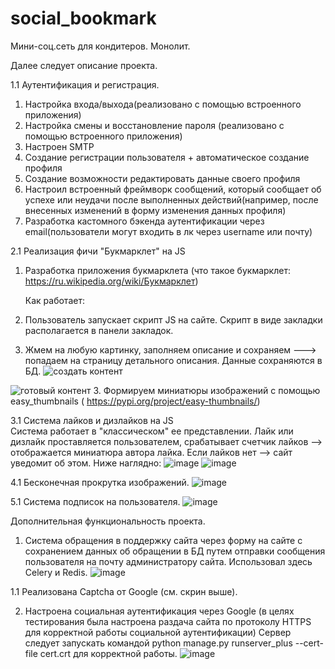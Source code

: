 # social_bookmark
Мини-соц.сеть для кондитеров. Монолит. 

Далее следует описание проекта. 

1.1 Аутентификация и регистрация.
1. Настройка входа/выхода(реализовано с помощью встроенного приложения)
2. Настройка смены и восстановление пароля (реализовано с помощью встроенного приложения)
3. Настроен SMTP 
4. Создание регистрации пользователя + автоматическое создание профиля
5. Создание возможности редактировать данные своего профиля
6. Настроил встроенный фреймворк сообщений, который сообщает об успехе или неудачи после выполненных действий(например, после внесенных изменений в форму изменения данных профиля)
7. Разработка кастомного бэкенда аутентификации через email(пользователи могут входить в лк через username или почту)

2.1 Реализация фичи "Букмарклет" на JS
1. Разработка приложения букмарклета (что такое букмарклет: https://ru.wikipedia.org/wiki/Букмарклет)
   
   Как работает: 
1. Пользователь запускает скрипт JS на сайте. Скрипт в виде закладки располагается в панели закладок. 
2. Жмем на любую картинку, заполняем описание и сохраняем ---> попадаем на страницу детального описания. Данные сохраняются в БД. 
![создать контент](https://github.com/user-attachments/assets/32de0c84-daa2-40e6-916c-4594d4178776)

![готовый контент](https://github.com/user-attachments/assets/32a2d121-683a-4da4-853e-a2bb53bc431b)
3. Формируем миниатюры изображений с помощью easy_thumbnails ( https://pypi.org/project/easy-thumbnails/)

3.1 Система лайков и дизлайков на JS  
Система работает в "классическом" ее представлении. Лайк или дизлайк проставляется пользователем, срабатывает счетчик лайков --> отображается миниатюра автора лайка. 
Если лайков нет --> сайт уведомит об этом. Ниже наглядно: 
![image](https://github.com/user-attachments/assets/ddddf888-2578-483a-938b-6886fbf16230)
![image](https://github.com/user-attachments/assets/8c2facc2-b6c3-4c10-8be1-45c9dea32659)

4.1 Бесконечная прокрутка изображений. 
![image](https://github.com/user-attachments/assets/8fa8eb4c-9786-4550-a2a3-e6c648a20666)

5.1 Система подписок на пользователя. 
![image](https://github.com/user-attachments/assets/285f6063-a7a9-4d2e-bf9b-3c770a2ad55e)




Дополнительная функциональность проекта. 
1.  Система обращения в поддержку сайта через форму на сайте с сохранением данных об обращении в БД путем отправки сообщения пользователя на почту администратору сайта. Использовал здесь Celery и Redis. 
![image](https://github.com/user-attachments/assets/da89b7c7-744a-4ee7-b439-0be784dedf2a)

1.1 Реализована Captcha от Google (см. скрин выше). 

2. Настроена социальная аутентификация через Google (в целях тестирования была настроена раздача сайта по протоколу HTTPS для корректной работы социальной  аутентификации)
Сервер следует запускать командой python manage.py runserver_plus --cert-file cert.crt для корректной работы.
![image](https://github.com/user-attachments/assets/72d136e8-d547-4fb5-a7ce-66c3c44e57bd)



   


